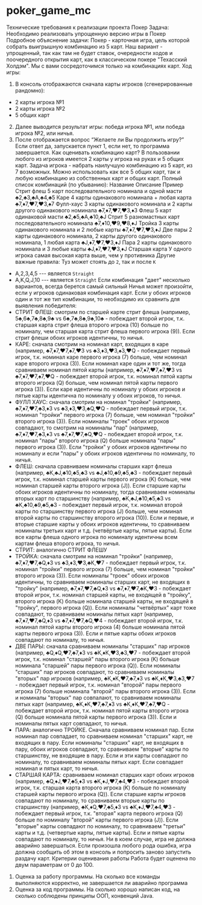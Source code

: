 # poker_game_mc
Технические требования к реализации проекта Покер
Задача: Необходимо реализовать упрощенную версию игры в Покер
Подробное объяснение задачи:
Покер - карточная игра, цель которой собрать выигрышную комбинацию из 5
карт. Наш вариант - упрощенный, так как там не будет ставок, очередности
ходов и поочередного открытия карт, как в классическом покере "Техасский
Холдэм". Мы с вами сосредоточимся только на комбинациях карт.
Ход игры:
1. В консоль отображаются сначала карты игроков (сгенерированные
рандомно):
- 2 карты игрока №1
- 2 карты игрока №2
- 5 общих карт
2. Далее выводится результат игры: победа игрока №1, или победа игрока
№2, или ничья.
3. После отображается вопрос “Желаете ли Вы продолжить игру?” Если
ответ да, запускается пункт 1, если нет, то программа завершается.
Как оценивать комбинацию карт?
В пользовании любого из игроков имеется 2 карты у игрока на руках и 5 общих
карт. Задача игрока - набрать наилучшую комбинацию из 5 карт, из 7
возможных.
Можно использовать как все 5 общих карт, так и любую комбинацию из
собственных карт и общих карт.
Полный список комбинаций (по убыванию):
Название Описание Пример
Стрит флеш 5 карт
последовательного
номинала и одной масти
♣2,♣3,♣A,♣4,♣5
Каре 4 карты одинакового
номинала + любая карта
♣7,♦7,♥7,♥3,♠7
Фулл-хаус 3 карты одинакового
номинала и 2 карты
другого одинакового
номинала
♣7,♦7,♥7,♥3,♦3
Флеш 5 карт одинаковой масти ♣2,♣5,♣A,♣10,♣J
Стрит 5 разномастных карт
последовательного
номинала
♣7,♦10,♥9,♥8,♦J
Тройка 3 карты одинакового
номинала и 2 любые
карты
♣7,♦7,♥7,♥3,♦J
Две пары 2 карты одинакового
номинала, 2 карты
другого одинакового
номинала, 1 любая
карта
♣J,♦7,♥7,♥3,♦J
Пара 2 карты одинакового
номинала и 3 любые
карты
♣J,♦7,♥7,♥3,♦J
Старшая карта У одного игрока самая
высокая карта выше,
чем у противника
Другие важные правила:
Туз может стоять до `2`, так и после `K`
- A,2,3,4,5 --- является `Straight`
- A,K,Q,J,10 --- является `Straight`
Если комбинация "дает" несколько вариантов, всегда берется самый сильный
Ничья может произойти, если у игроков одинаковая комбинация карт. Если у
обоих игроков один и тот же тип комбинации, то необходимо их сравнить для
выявления победителя:
- СТРИТ ФЛЕШ: смотрим по старшей карте стрит флеша (например,
5♣,6♣,7♣,8♣,9♣ vs 6♣,7♣,8♣,9♣,10♣ - побеждает второй игрок, т.к. старшая карта
стрит флеша второго игрока (10) больше по номиналу, чем старшая карта стрит
флеша первого игрока (9)). Если стрит флеши обоих игроков идентичны, то
ничья.
- КАРЕ: сначала смотрим на номинал карт, входящих в каре (например,
♣7,♦7,♥7,♠7,♥3 vs ♣3,♦3,♥3,♠3,♥Q - побеждает первый игрок, т.к. номинал каре
первого игрока (7) больше, чем номинал каре второго игрока (3)). Если номинал
каре один и тот же, тогда сравниваем номинал пятой карты (например,
♣7,♦7,♥7,♠7,♥3 vs ♣7,♦7,♥7,♠7,♥Q - побеждает второй игрок, т.к. номинал пятой
карты второго игрока (Q) больше, чем номинал пятой карты первого игрока (3)).
Если каре идентичны по номиналу у обоих игроков и пятые карты идентична по
номиналу у обоих игроков, то ничья.
- ФУЛЛ ХАУС: сначала смотрим на номинал "тройки" (например, ♣7,♦7,♥7,♣3,♦3
vs ♣3,♦3,♥3,♣Q,♥Q - побеждает первый игрок, т.к. номинал "тройки" первого
игрока (7) больше, чем номинал "тройки" второго игрока (3)). Если номиналы
"троек" обоих игроков совпадают, то смотрим на номиналы "пар" (например,
♣7,♦7,♥7,♣3,♦3 vs ♣7,♦7,♥7,♣Q,♥Q - побеждает второй игрок, т.к. номинал "пары"
второго игрока (Q) больше номинала "пары" первого игрока (3)). Если "тройки" у
обоих игроков идентичны по номиналу и если "пары" у обоих игроков
идентичны по номиналу, то ничья.
- ФЛЕШ: сначала сравниваем номиналы старших карт флеша (например,
♣K,♣J,♣10,♣5,♣3 vs ♣J,♣10,♣9,♣5,♣3 - побеждает первый игрок, т.к. номинал
старшей карты первого игрока (K) больше, чем номинал старшей карты второго
игрока (J)). Если старшие карты обоих игроков идентичны по номиналу, тогда
сравниваем номиналы вторых карт по старшинству (например, ♣K,♣J,♣10,♣5,♣3
vs ♣K,♣10,♣9,♣5,♣3 - побеждает первый игрок, т.к. номинал второй карты по
старшинству первого игрока (J) больше, чем номинал второй карты по
старшинству второго игрока (10)). Если и первые, и вторые старшие карты у
обоих игроков идентичны, то сравниваем номиналы третьих карт и т.д.
(четвёртые карты, пятые карты). Если все карты флеша одного игрока по
номиналу идентичны всем картам флеша второго игрока, то ничья.
- СТРИТ: аналогично СТРИТ ФЛЕШУ
- ТРОЙКА: сначала смотрим на номинал "тройки" (например, ♣7,♦7,♥7,♣Q,♦3 vs
♣3,♦3,♥3,♣K,♥7 - побеждает первый игрок, т.к. номинал "тройки" первого игрока
(7) больше, чем номинал "тройки" второго игрока (3)). Если номиналы "троек"
обоих игроков идентичны, то сравниваем номиналы старших карт, не входящих
в "тройку" (например, ♣7,♦7,♥7,♣Q,♦3 vs ♣7,♦7,♥7,♣K,♥3 - побеждает второй
игрок, т.к. номинал старшей карты, не входящей в "тройку", второго игрока (K)
больше номинала старшей карты, не входящей в "тройку", первого игрока (Q)).
Если номиналы "четвёртых" карт тоже совпадают, то сравниваем номиналы
пятых карт (например, ♣7,♦7,♥7,♣Q,♦3 vs ♣7,♦7,♥7,♣Q,♥4 - побеждает второй
игрок, т.к. номинал пятой карты второго игрока (4) больше номинала пятой
карты первого игрока (3)). Если и пятые карты обоих игроков совпадают по
номиналу, то ничья.
- ДВЕ ПАРЫ: сначала сравниваем номиналы "старших" пар игроков (например,
♣Q,♦Q,♥7,♣7,♦3 vs ♣K,♦K,♥3,♣3,♥7 - побеждает второй игрок, т.к. номинал
"старшей" пары второго игрока (K) больше номинала "старшей" пары первого
игрока (Q)). Если номиналы "старших" пар игроков совпадают, то сравниваем
номиналы "вторых" пар игроков (например, ♣K,♦K,♥7,♣7,♦3 vs ♣K,♦K,♥3,♣3,♥7 -
побеждает первый игрок, т.к. номинал "второй" пары первого игрока (7) больше
номинала "второй" пары второго игрока (3)). Если и номиналы "вторых" пар
совпалают, то сравниваем номиналы пятых карт (например, ♣K,♦K,♥7,♣7,♦3 vs
♣K,♦K,♥7,♣7,♥Q - побеждает второй игрок, т.к. номинал пятой карты второго
игрока (Q) больше номинала пятой карты первого игрока (3)). Если и номиналы
пятых карт совпадают, то ничья.
- ПАРА: аналогично ТРОЙКЕ. Сначала сравниваем номинал пар. Если номинал
пар совпадает, то сравниваем номинал "старших" карт, не входящих в пару.
Если номиналы "старших" карт, не входящих в пару, обоих игроков совпадают,
то сравниваем "вторые" карты по старшинству, не входящие в пару. Если и эти
карты совпадают по номиналу, то сравниваем номиналы пятых карт. Если
совпадает номинал и пятых карт, то ничья.
- СТАРШАЯ КАРТА: сравниваем номинал старших карт обоих игроков
(например, ♣Q,♦J,♥7,♣5,♦3 vs ♣K,♦J,♥7,♣4,♥3 - побеждает второй игрок, т.к.
старшая карта второго игрока (K) больше по номиналу старшей карты первого
игрока (Q)). Если старшие карты игроков совпадают по номиналу, то
сравниваем вторые карты по старшинству (например, ♣K,♦Q,♥7,♣5,♦3 vs
♣K,♦J,♥7,♣4,♥3 - побеждает первый игрок, т.к. "вторая" карта первого игрока (Q)
больше по номиналу "второй" карты первого игрока (J)). Если "вторые" карты
совпадают по номиналу, то сравниваем "третьи" карты и т.д. (четвертые карты,
пятые карты). Если и пятые карты совпадают по номиналу, то ничья.
Ни в коем случае, игра не должна аварийно завершаться.
Если произошла любого рода ошибка, игра должна сообщить об этом в консоль
и попросить заново запустить раздачу карт.
Критерии оценивания работы
Работа будет оценена по двум параметрам от 0 до 100.
1. Оценка за работу программы. На сколько все команды выполняются
корректно, не завершается ли аварийно программа
2. Оценка за код программы. На сколько хорошо написан код, на сколько
соблюдены принципы ООП, конвенций Java.
